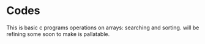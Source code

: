 # Codes

This is basic c programs operations on arrays: searching and sorting.
will be refining some soon to make is pallatable.
